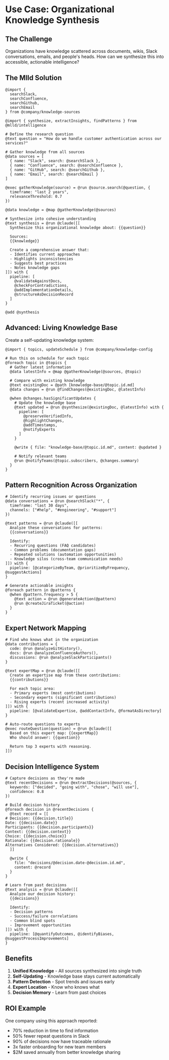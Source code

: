 # Use Case: Organizational Knowledge Synthesis

## The Challenge

Organizations have knowledge scattered across documents, wikis, Slack conversations, emails, and people's heads. How can we synthesize this into accessible, actionable intelligence?

## The Mlld Solution

```mld
@import { 
  searchSlack, 
  searchConfluence, 
  searchGithub,
  searchEmail 
} from @company/knowledge-sources

@import { synthesize, extractInsights, findPatterns } from @mlld/intelligence

# Define the research question
@text question = "How do we handle customer authentication across our services?"

# Gather knowledge from all sources
@data sources = [
  { name: "Slack", search: @searchSlack },
  { name: "Confluence", search: @searchConfluence },
  { name: "GitHub", search: @searchGithub },
  { name: "Email", search: @searchEmail }
]

@exec gatherKnowledge(source) = @run @source.search(@question, {
  timeframe: "last 2 years",
  relevanceThreshold: 0.7
})

@data knowledge = @map @gatherKnowledge(@sources)

# Synthesize into cohesive understanding
@text synthesis = @run @claude([[
  Synthesize this organizational knowledge about: {{question}}
  
  Sources:
  {{knowledge}}
  
  Create a comprehensive answer that:
  - Identifies current approaches
  - Highlights inconsistencies
  - Suggests best practices
  - Notes knowledge gaps
]]) with {
  pipeline: [
    @validateAgainstDocs,
    @checkForContradictions,
    @addImplementationDetails,
    @structureAsDecisionRecord
  ]
}

@add @synthesis
```

## Advanced: Living Knowledge Base

Create a self-updating knowledge system:

```mld
@import { topics, updateSchedule } from @company/knowledge-config

# Run this on schedule for each topic
@foreach topic in @topics {
  # Gather latest information
  @data latestInfo = @map @gatherKnowledge(@sources, @topic)
  
  # Compare with existing knowledge
  @text existingDoc = @path [knowledge-base/@topic.id.md]
  @data changes = @run @findChanges(@existingDoc, @latestInfo)
  
  @when @changes.hasSignificantUpdates {
    # Update the knowledge base
    @text updated = @run @synthesize(@existingDoc, @latestInfo) with {
      pipeline: [
        @preserveVerifiedInfo,
        @highlightChanges,
        @addTimestamps,
        @notifyExperts
      ]
    }
    
    @write { file: "knowledge-base/@topic.id.md", content: @updated }
    
    # Notify relevant teams
    @run @notifyTeams(@topic.subscribers, @changes.summary)
  }
}
```

## Pattern Recognition Across Organization

```mld
# Identify recurring issues or questions
@data conversations = @run @searchSlack("*", { 
  timeframe: "last 30 days",
  channels: ["#help", "#engineering", "#support"]
})

@text patterns = @run @claude([[
  Analyze these conversations for patterns:
  {{conversations}}
  
  Identify:
  - Recurring questions (FAQ candidates)
  - Common problems (documentation gaps)
  - Repeated solutions (automation opportunities)
  - Knowledge silos (cross-team communication needs)
]]) with {
  pipeline: [@categorizeByTeam, @prioritizeByFrequency, @suggestActions]
}

# Generate actionable insights
@foreach pattern in @patterns {
  @when @pattern.frequency > 5 {
    @text action = @run @generateAction(@pattern)
    @run @createJiraTicket(@action)
  }
}
```

## Expert Network Mapping

```mld
# Find who knows what in the organization
@data contributions = {
  code: @run @analyzeGitHistory(),
  docs: @run @analyzeConfluenceAuthors(),
  discussions: @run @analyzeSlackParticipants()
}

@text expertMap = @run @claude([[
  Create an expertise map from these contributions:
  {{contributions}}
  
  For each topic area:
  - Primary experts (most contributions)
  - Secondary experts (significant contributions)
  - Rising experts (recent increased activity)
]]) with {
  pipeline: [@validateExpertise, @addContactInfo, @formatAsDirectory]
}

# Auto-route questions to experts
@exec routeQuestion(question) = @run @claude([[
  Based on this expert map: {{expertMap}}
  Who should answer: {{question}}
  
  Return top 3 experts with reasoning.
]])
```

## Decision Intelligence System

```mld
# Capture decisions as they're made
@text recentDecisions = @run @extractDecisions(@sources, {
  keywords: ["decided", "going with", "chose", "will use"],
  confidence: 0.8
})

# Build decision history
@foreach decision in @recentDecisions {
  @text record = [[
# Decision: {{decision.title}}
Date: {{decision.date}}
Participants: {{decision.participants}}
Context: {{decision.context}}
Choice: {{decision.choice}}
Rationale: {{decision.rationale}}
Alternatives Considered: {{decision.alternatives}}
  ]]
  
  @write { 
    file: "decisions/@decision.date-@decision.id.md", 
    content: @record 
  }
}

# Learn from past decisions
@text analysis = @run @claude([[
  Analyze our decision history:
  {{decisions}}
  
  Identify:
  - Decision patterns
  - Success/failure correlations  
  - Common blind spots
  - Improvement opportunities
]]) with {
  pipeline: [@quantifyOutcomes, @identifyBiases, @suggestProcessImprovements]
}
```

## Benefits

1. **Unified Knowledge** - All sources synthesized into single truth
2. **Self-Updating** - Knowledge base stays current automatically
3. **Pattern Detection** - Spot trends and issues early
4. **Expert Location** - Know who knows what
5. **Decision Memory** - Learn from past choices

## ROI Example

One company using this approach reported:
- 70% reduction in time to find information
- 50% fewer repeat questions in Slack
- 90% of decisions now have traceable rationale
- 3x faster onboarding for new team members
- $2M saved annually from better knowledge sharing